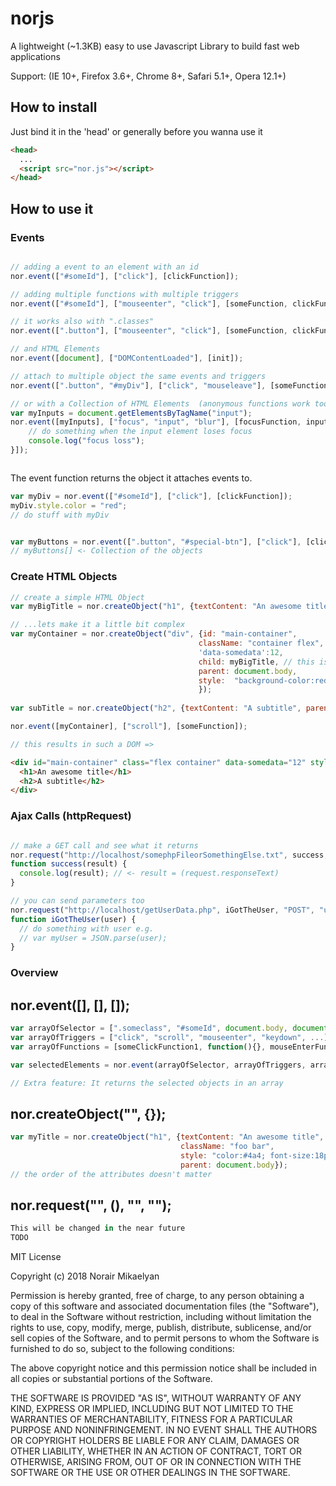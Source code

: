 # norjs

A lightweight (~1.3KB) easy to use Javascript Library to build fast web applications

Support: (IE 10+, Firefox 3.6+, Chrome 8+, Safari 5.1+, Opera 12.1+) 

## How to install

Just bind it in the 'head' or generally before you wanna use it
```HTML
<head>
  ...
  <script src="nor.js"></script>
</head>
```

## How to use it
### Events
```javascript

// adding a event to an element with an id
nor.event(["#someId"], ["click"], [clickFunction]);

// adding multiple functions with multiple triggers
nor.event(["#someId"], ["mouseenter", "click"], [someFunction, clickFunction]);

// it works also with ".classes"
nor.event([".button"], ["mouseenter", "click"], [someFunction, clickFunction]);

// and HTML Elements
nor.event([document], ["DOMContentLoaded"], [init]);

// attach to multiple object the same events and triggers
nor.event([".button", "#myDiv"], ["click", "mouseleave"], [someFunction, mouseLeaveFunction]);

// or with a Collection of HTML Elements  (anonymous functions work too)
var myInputs = document.getElementsByTagName("input");
nor.event([myInputs], ["focus", "input", "blur"], [focusFunction, inputFunction, function(e) {
    // do something when the input element loses focus
    console.log("focus loss");
}]);



```

The event function returns the object it attaches events to.
```javascript
var myDiv = nor.event(["#someId"], ["click"], [clickFunction]);
myDiv.style.color = "red";
// do stuff with myDiv


var myButtons = nor.event([".button", "#special-btn"], ["click"], [clickFunction]);
// myButtons[] <- Collection of the objects
```

### Create HTML Objects

```javascript
// create a simple HTML Object
var myBigTitle = nor.createObject("h1", {textContent: "An awesome title"});

// ...lets make it a little bit complex
var myContainer = nor.createObject("div", {id: "main-container", 
                                          className: "container flex", 
                                          'data-somedata':12,
                                          child: myBigTitle, // this is our title we created before
                                          parent: document.body,
                                          style:  "background-color:red;color:yellow"
                                          });
                                          
var subTitle = nor.createObject("h2", {textContent: "A subtitle", parent: myContainer});   

nor.event([myContainer], ["scroll"], [someFunction]);

// this results in such a DOM =>
```
```HTML
<div id="main-container" class="flex container" data-somedata="12" style="background-color:red;color:yellow">
  <h1>An awesome title</h1>
  <h2>A subtitle</h2>
</div>
```

### Ajax Calls (httpRequest)

```javascript

// make a GET call and see what it returns 
nor.request("http://localhost/somephpFileorSomethingElse.txt", success, "GET");
function success(result) {
  console.log(result); // <- result = (request.responseText)
}

// you can send parameters too
nor.request("http://localhost/getUserData.php", iGotTheUser, "POST", "userId="+userId);
function iGotTheUser(user) {
  // do something with user e.g.
  // var myUser = JSON.parse(user);
}
```

### Overview

## nor.event([], [], []);
```javascript
var arrayOfSelector = [".someclass", "#someId", document.body, document.links, ...];
var arrayOfTriggers = ["click", "scroll", "mouseenter", "keydown", ...];
var arrayOfFunctions = [someClickFunction1, function(){}, mouseEnterFunc, keyPressedFunc, ...];

var selectedElements = nor.event(arrayOfSelector, arrayOfTriggers, arrayOfFunctions);

// Extra feature: It returns the selected objects in an array
``` 
## nor.createObject("", {});
```javascript
var myTitle = nor.createObject("h1", {textContent: "An awesome title",
                                      className: "foo bar",
                                      style: "color:#4a4; font-size:18px",
                                      parent: document.body});
// the order of the attributes doesn't matter
``` 
## nor.request("", (), "", "");
```javascript
This will be changed in the near future
TODO
``` 


MIT License

Copyright (c) 2018 Norair Mikaelyan

Permission is hereby granted, free of charge, to any person obtaining a copy
of this software and associated documentation files (the "Software"), to deal
in the Software without restriction, including without limitation the rights
to use, copy, modify, merge, publish, distribute, sublicense, and/or sell
copies of the Software, and to permit persons to whom the Software is
furnished to do so, subject to the following conditions:

The above copyright notice and this permission notice shall be included in all
copies or substantial portions of the Software.

THE SOFTWARE IS PROVIDED "AS IS", WITHOUT WARRANTY OF ANY KIND, EXPRESS OR
IMPLIED, INCLUDING BUT NOT LIMITED TO THE WARRANTIES OF MERCHANTABILITY,
FITNESS FOR A PARTICULAR PURPOSE AND NONINFRINGEMENT. IN NO EVENT SHALL THE
AUTHORS OR COPYRIGHT HOLDERS BE LIABLE FOR ANY CLAIM, DAMAGES OR OTHER
LIABILITY, WHETHER IN AN ACTION OF CONTRACT, TORT OR OTHERWISE, ARISING FROM,
OUT OF OR IN CONNECTION WITH THE SOFTWARE OR THE USE OR OTHER DEALINGS IN THE
SOFTWARE.
